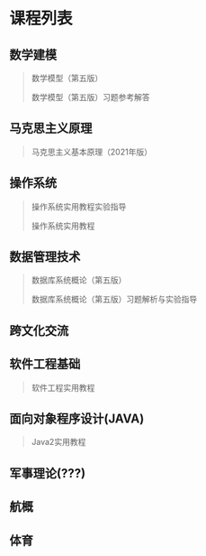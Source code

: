 # 课程列表

## 数学建模

> 数学模型（第五版）
>
> 数学模型（第五版）习题参考解答

## 马克思主义原理

> 马克思主义基本原理（2021年版）

## 操作系统

> 操作系统实用教程实验指导
>
> 操作系统实用教程

## 数据管理技术

> 数据库系统概论（第五版）
>
> 数据库系统概论（第五版）习题解析与实验指导

## 跨文化交流



## 软件工程基础

> 软件工程实用教程

## 面向对象程序设计(JAVA)

> Java2实用教程

## 军事理论(???)



## 航概



## 体育

